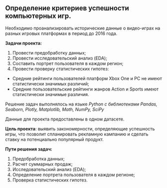 ## Определение критериев успешности компьютерных игр.

Необходимо проанализировать исторические данные о видео-играх на разных игровых платформах в период до 2016 года.

**Задачи проекта:**
1) Провести предобработку данных;
2) Провести исследовательский анализ (EDA);
3) Составить портрет пользователя в каждом регион;
4) Провести проверку статистических гипотез:
 *  Средние рейтинги пользователей платформ Xbox One и PC не имеют статистически значимых различий;
 *  Средние пользовательские рейтинги жанров Action и Sports имеют статистически значимые различия.

Решение задач выполнялось на языке *Python с библиотеками Pandas, Seaborn, Plotly, Matplotlib, Math, NumPy, SciPy*

Данные для проекта предоставлены в одном датаcете.

**Цель проекта**: выявить закономерности, определяющие успешность игры, что позволит спланировать рекламную кампанию и сделать ставку на потенциально популярный продукт.

**Пути решения задач:**
1) Предобработка данных;
2) Расчет суммарных продаж;
3) Исследовательский анализ (EDA);
4) Определение портрета пользователя в каждом регионе;
5) Проверка статистических гипотез.




